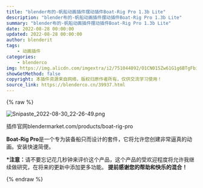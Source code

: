 ```yaml
---
title: "blender布的-帆船动画插件摆动插件Boat-Rig Pro 1.3b Lite"
description: "blender布的-帆船动画插件摆动插件Boat-Rig Pro 1.3b Lite"
summary: "blender布的-帆船动画插件摆动插件Boat-Rig Pro 1.3b Lite"
date: 2022-08-28 00:00:00
updated: 2022-08-28 00:00:00
author: blenderit
tags: 
    - 动画插件
categories:
    - blenderco
img: https://img.alicdn.com/imgextra/i2/751044092/O1CN015Zw61G1g6BTgFbiIM_!!751044092.png
showGetMethod: false
copyright: 本插件资源来自网络，版权归原作者所有，仅供交流学习使用！
source_link: https://blenderco.cn/39937.html
---
```


{% raw %}
<p><img class="aligncenter" src="https://img.alicdn.com/imgextra/i2/751044092/O1CN015Zw61G1g6BTgFbiIM_!!751044092.png" alt="Snipaste_2022-08-30_22-26-49.png"></p><p>插件官网blendermarket.com/products/boat-rig-pro</p><p><strong>Boat-Rig Pro</strong>是一个专为装备船只而设计的套件，它将允许您创建非常逼真的动画。安装快速简便。</p><p><strong>*注意：</strong>请不要忘记花几秒钟来评价这个产品，这个产品的受欢迎程度将允许我继续做研究，在将来的更新中添加更多功能。<strong> 提前感谢您的帮助和快乐的混合！</strong></p>
<div style="display: none">blenderco</div>
{% endraw %}